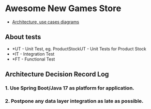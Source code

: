 # Awesome New Games Store

- [Architecture, use cases diagrams](https://lucid.app/documents/embedded/96433f6b-1c33-42f8-83c4-fd91e4b9bf1d?invitationId=inv_89fc0898-9909-44bb-8504-364d9ff65afe#)


## About tests

 - *UT - Unit Test, eg. ProductStockUT - Unit Tests for Product Stock
 - *IT - Integration Test
 - *FT - Functional Test

## Architecture Decision Record Log

### 1. Use Spring Boot/Java 17 as platform for application.
### 2. Postpone any data layer integration as late as possible.

